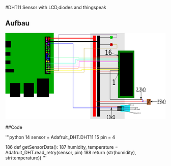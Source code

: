 #DHT11 Sensor with LCD,diodes and thingspeak
## Aufbau
![Aufbau](aufbau.png)

##Code

'''python
14	sensor = Adafruit_DHT.DHT11
15	pin = 4

186	def getSensorData():
187	    humidity, temperature = Adafruit_DHT.read_retry(sensor, pin)
188	    return (str(humidity), str(temperature))
'''

